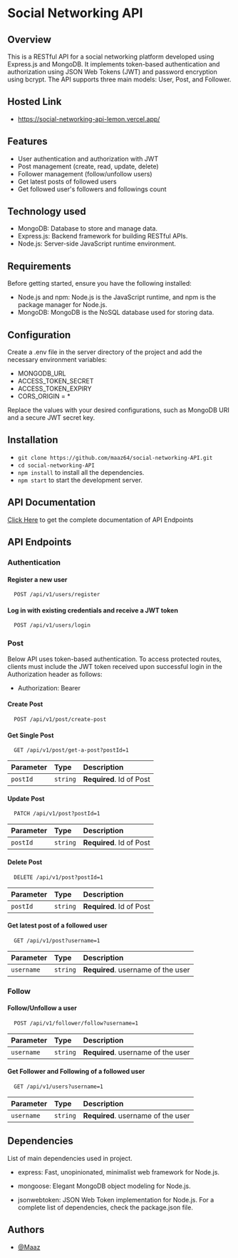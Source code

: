 
# Social Networking API

## Overview
This is a RESTful API for a social networking platform developed using Express.js and MongoDB. It implements token-based authentication and authorization using JSON Web Tokens (JWT) and password encryption using bcrypt. The API supports three main models: User, Post, and Follower.

## Hosted Link
- https://social-networking-api-lemon.vercel.app/

## Features
- User authentication and authorization with JWT
- Post management (create, read, update, delete)
- Follower management (follow/unfollow users)
- Get latest posts of followed users
- Get followed user's  followers and followings count


## Technology used
- MongoDB: Database to store and manage data.
- Express.js: Backend framework for building RESTful APIs.
- Node.js: Server-side JavaScript runtime environment.

## Requirements
Before getting started, ensure you have the following installed:
- Node.js and npm: Node.js is the JavaScript runtime, and npm is the package manager for Node.js.
- MongoDB: MongoDB is the NoSQL database used for storing data.


## Configuration
Create a .env file in the server directory of the project and add the necessary environment variables:

- MONGODB_URL
- ACCESS_TOKEN_SECRET 
- ACCESS_TOKEN_EXPIRY
- CORS_ORIGIN = *

Replace the values with your desired configurations, such as  MongoDB URI and a secure JWT secret key.

## Installation

- `git clone https://github.com/maaz64/social-networking-API.git`
- `cd social-networking-API` 
- `npm install` to install all the dependencies.
- `npm start` to start the development server.

## API Documentation
[Click Here](https://documenter.getpostman.com/view/24002220/2sA2xnxA2t) to get the complete documentation of API Endpoints
###

## API Endpoints
### Authentication

#### Register a new user

```http
  POST /api/v1/users/register
```
#### Log in with existing credentials and receive a JWT token

```http
  POST /api/v1/users/login
```
###
### Post

Below API uses token-based authentication. To access protected routes, clients must include the JWT token received upon successful login in the Authorization header as follows:
- Authorization: Bearer <token>


#### Create Post

```http
  POST /api/v1/post/create-post
```

#### Get Single Post

```http
  GET /api/v1/post/get-a-post?postId=1
```
| Parameter | Type     | Description                       |
| :-------- | :------- | :-------------------------------- |
| `postId`      | `string` | **Required**. Id of Post |


#### Update Post

```http
  PATCH /api/v1/post?postId=1
```
| Parameter | Type     | Description                       |
| :-------- | :------- | :-------------------------------- |
| `postId`      | `string` | **Required**. Id of Post |

#### Delete Post

```http
  DELETE /api/v1/post?postId=1
```
| Parameter | Type     | Description                       |
| :-------- | :------- | :-------------------------------- |
| `postId`      | `string` | **Required**. Id of Post |

#### Get latest post of a followed user

```http
  GET /api/v1/post?username=1
```
| Parameter | Type     | Description                       |
| :-------- | :------- | :-------------------------------- |
| `username`      | `string` | **Required**. username of the user |

###

### Follow

#### Follow/Unfollow a user

```http
  POST /api/v1/follower/follow?username=1
```
| Parameter | Type     | Description                       |
| :-------- | :------- | :-------------------------------- |
| `username`      | `string` | **Required**. username of the user |

#### Get Follower and Following of a followed user

```http
  GET /api/v1/users?username=1
```
| Parameter | Type     | Description                       |
| :-------- | :------- | :-------------------------------- |
| `username`      | `string` | **Required**. username of the user |

###


## Dependencies
List of main dependencies used in project.

- express: Fast, unopinionated, minimalist web framework for Node.js.

- mongoose: Elegant MongoDB object modeling for Node.js.
- jsonwebtoken: JSON Web Token implementation for Node.js.
For a complete list of dependencies, check the package.json file.



## Authors

- [@Maaz](https://www.linkedin.com/in/abumaaz/)



